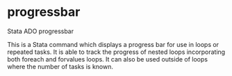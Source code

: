 # progressbar
Stata ADO progressbar

This is a Stata command which displays a progress bar for use in loops or repeated tasks.  It is able to track the progress of nested loops incorporating both foreach and forvalues loops.  It can also be used outside of loops where the number of tasks is known.
